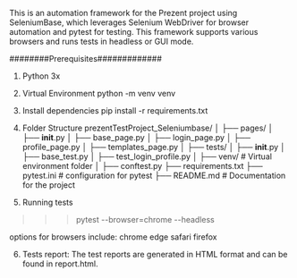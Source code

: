 
This is an automation framework for the Prezent project using SeleniumBase, which leverages Selenium WebDriver for browser automation and pytest for testing. This framework supports various browsers and runs tests in headless or GUI mode.

########Prerequisites#############

1. Python 3x
2. Virtual Environment
python -m venv venv
3. Install dependencies
pip install -r requirements.txt
4. Folder Structure
prezentTestProject_Seleniumbase/
│
├── pages/
│   ├── __init__.py
│   ├── base_page.py
│   ├── login_page.py
│   ├── profile_page.py
│   ├── templates_page.py
│
├── tests/
│   ├── __init__.py
│   ├── base_test.py
│   ├── test_login_profile.py
│
├── venv/                  # Virtual environment folder
│
├── conftest.py
├── requirements.txt
├── pytest.ini             # configuration for pytest
├── README.md              # Documentation for the project

5. Running tests
>>>pytest --browser=chrome --headless

options for browsers include: 
chrome
edge
safari
firefox

6. Tests report: The test reports are generated in HTML format and can be found in report.html.


